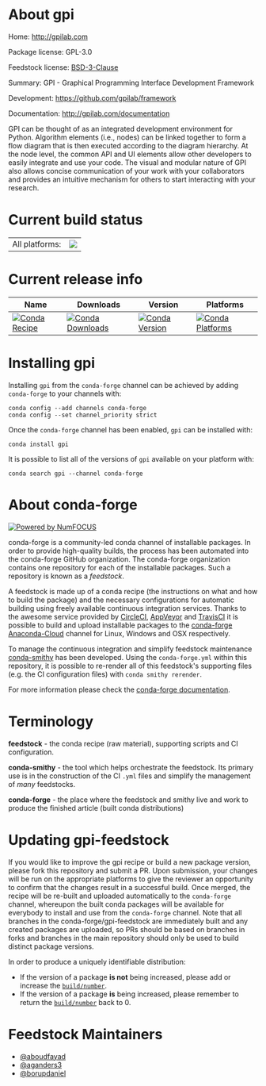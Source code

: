 About gpi
=========

Home: http://gpilab.com

Package license: GPL-3.0

Feedstock license: [BSD-3-Clause](https://github.com/conda-forge/gpi-feedstock/blob/master/LICENSE.txt)

Summary: GPI - Graphical Programming Interface Development Framework

Development: https://github.com/gpilab/framework

Documentation: http://gpilab.com/documentation

GPI can be thought of as an integrated development environment for Python.
Algorithm elements (i.e., nodes) can be linked together to form a flow diagram
that is then executed according to the diagram hierarchy. At the node level,
the common API and UI elements allow other developers to easily integrate
and use your code. The visual and modular nature of GPI also allows concise
communication of your work with your collaborators and provides an intuitive
mechanism for others to start interacting with your research.


Current build status
====================


<table><tr><td>All platforms:</td>
    <td>
      <a href="https://dev.azure.com/conda-forge/feedstock-builds/_build/latest?definitionId=6951&branchName=master">
        <img src="https://dev.azure.com/conda-forge/feedstock-builds/_apis/build/status/gpi-feedstock?branchName=master">
      </a>
    </td>
  </tr>
</table>

Current release info
====================

| Name | Downloads | Version | Platforms |
| --- | --- | --- | --- |
| [![Conda Recipe](https://img.shields.io/badge/recipe-gpi-green.svg)](https://anaconda.org/conda-forge/gpi) | [![Conda Downloads](https://img.shields.io/conda/dn/conda-forge/gpi.svg)](https://anaconda.org/conda-forge/gpi) | [![Conda Version](https://img.shields.io/conda/vn/conda-forge/gpi.svg)](https://anaconda.org/conda-forge/gpi) | [![Conda Platforms](https://img.shields.io/conda/pn/conda-forge/gpi.svg)](https://anaconda.org/conda-forge/gpi) |

Installing gpi
==============

Installing `gpi` from the `conda-forge` channel can be achieved by adding `conda-forge` to your channels with:

```
conda config --add channels conda-forge
conda config --set channel_priority strict
```

Once the `conda-forge` channel has been enabled, `gpi` can be installed with:

```
conda install gpi
```

It is possible to list all of the versions of `gpi` available on your platform with:

```
conda search gpi --channel conda-forge
```


About conda-forge
=================

[![Powered by NumFOCUS](https://img.shields.io/badge/powered%20by-NumFOCUS-orange.svg?style=flat&colorA=E1523D&colorB=007D8A)](http://numfocus.org)

conda-forge is a community-led conda channel of installable packages.
In order to provide high-quality builds, the process has been automated into the
conda-forge GitHub organization. The conda-forge organization contains one repository
for each of the installable packages. Such a repository is known as a *feedstock*.

A feedstock is made up of a conda recipe (the instructions on what and how to build
the package) and the necessary configurations for automatic building using freely
available continuous integration services. Thanks to the awesome service provided by
[CircleCI](https://circleci.com/), [AppVeyor](https://www.appveyor.com/)
and [TravisCI](https://travis-ci.com/) it is possible to build and upload installable
packages to the [conda-forge](https://anaconda.org/conda-forge)
[Anaconda-Cloud](https://anaconda.org/) channel for Linux, Windows and OSX respectively.

To manage the continuous integration and simplify feedstock maintenance
[conda-smithy](https://github.com/conda-forge/conda-smithy) has been developed.
Using the ``conda-forge.yml`` within this repository, it is possible to re-render all of
this feedstock's supporting files (e.g. the CI configuration files) with ``conda smithy rerender``.

For more information please check the [conda-forge documentation](https://conda-forge.org/docs/).

Terminology
===========

**feedstock** - the conda recipe (raw material), supporting scripts and CI configuration.

**conda-smithy** - the tool which helps orchestrate the feedstock.
                   Its primary use is in the construction of the CI ``.yml`` files
                   and simplify the management of *many* feedstocks.

**conda-forge** - the place where the feedstock and smithy live and work to
                  produce the finished article (built conda distributions)


Updating gpi-feedstock
======================

If you would like to improve the gpi recipe or build a new
package version, please fork this repository and submit a PR. Upon submission,
your changes will be run on the appropriate platforms to give the reviewer an
opportunity to confirm that the changes result in a successful build. Once
merged, the recipe will be re-built and uploaded automatically to the
`conda-forge` channel, whereupon the built conda packages will be available for
everybody to install and use from the `conda-forge` channel.
Note that all branches in the conda-forge/gpi-feedstock are
immediately built and any created packages are uploaded, so PRs should be based
on branches in forks and branches in the main repository should only be used to
build distinct package versions.

In order to produce a uniquely identifiable distribution:
 * If the version of a package **is not** being increased, please add or increase
   the [``build/number``](https://docs.conda.io/projects/conda-build/en/latest/resources/define-metadata.html#build-number-and-string).
 * If the version of a package **is** being increased, please remember to return
   the [``build/number``](https://docs.conda.io/projects/conda-build/en/latest/resources/define-metadata.html#build-number-and-string)
   back to 0.

Feedstock Maintainers
=====================

* [@aboudfayad](https://github.com/aboudfayad/)
* [@aganders3](https://github.com/aganders3/)
* [@borupdaniel](https://github.com/borupdaniel/)

